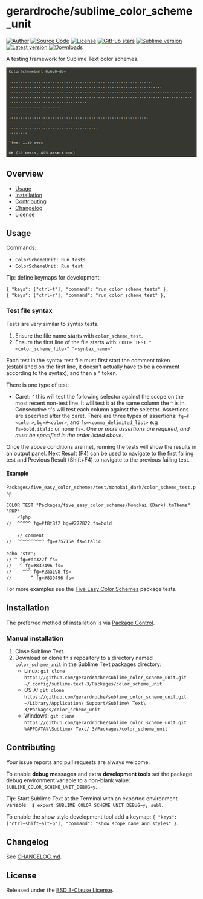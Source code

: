 # gerardroche/sublime_color_scheme_unit

[![Author](https://img.shields.io/badge/author-@gerardroche-blue.svg?style=flat)](https://twitter.com/gerardroche) [![Source Code](https://img.shields.io/badge/source-GitHub-blue.svg?style=flat)](https://github.com/gerardroche/sublime_color_scheme_unit) [![License](https://img.shields.io/badge/license-BSD--3-blue.svg?style=flat)](https://raw.githubusercontent.com/gerardroche/sublime_color_scheme_unit/master/LICENSE) [![GitHub stars](https://img.shields.io/github/stars/gerardroche/sublime_color_scheme_unit.svg?style=flat)](https://github.com/gerardroche/sublime_color_scheme_unit/stargazers)
[![Sublime version](https://img.shields.io/badge/sublime-v3-lightgrey.svg?style=flat)](https://sublimetext.com) [![Latest version](https://img.shields.io/github/tag/gerardroche/sublime_color_scheme_unit.svg?maxAge=2592000?style=flat&label=release)](https://github.com/gerardroche/sublime_color_scheme_unit/tags) [![Downloads](https://img.shields.io/packagecontrol/dt/color_scheme_unit.svg?maxAge=2592000?style=flat)](https://packagecontrol.io/packages/color_scheme_unit)

A testing framework for Sublime Text color schemes.

![Screenshot](screenshot.png)

## Overview

* [Usage](#usage)
* [Installation](#installation)
* [Contributing](#contributing)
* [Changelog](#changelog)
* [License](#license)

## Usage

Commands:

* `ColorSchemeUnit: Run tests`
* `ColorSchemeUnit: Run test`

Tip: define keymaps for development:

```
{ "keys": ["ctrl+t"], "command": "run_color_scheme_tests" },
{ "keys": ["ctrl+r"], "command": "run_color_scheme_test" },
```

### Test file syntax

Tests are very similar to syntax tests.

1. Ensure the file name starts with `color_scheme_test`.
2. Ensure the first line of the file starts with: `COLOR TEST "<color_scheme_file>" "<syntax_name>"`

Each test in the syntax test file must first start the comment token (established on the first line, it doesn't actually have to be a comment according to the syntax), and then a `^` token.

There is one type of test:

* Caret: `^` this will test the following selector against the scope on the most recent non-test line. It will test it at the same column the `^` is in. Consecutive `^`'s will test each column against the selector. Assertions are specified after the caret. There are three types of assertions: `fg=#<color>`, `bg=#<color>`, and `fs=<comma_delimited_list>` e.g `fs=bold,italic` or none `fs=`. *One or more assertions are required, and must be specified in the order listed above.*

Once the above conditions are met, running the tests will show the results in an output panel. Next Result (F4) can be used to navigate to the first failing test and Previous Result (Shift+F4) to navigate to the previous failing test.

#### Example

`Packages/five_easy_color_schemes/test/monokai_dark/color_scheme_test.php`

```
COLOR TEST "Packages/five_easy_color_schemes/Monokai (Dark).tmTheme" "PHP"
    <?php
//  ^^^^^ fg=#f8f8f2 bg=#272822 fs=bold

    // comment
//  ^^^^^^^^^^ fg=#75715e fs=italic

echo 'str';
// ^ fg=#dc322f fs=
//   ^ fg=#839496 fs=
//    ^^^ fg=#2aa198 fs=
//       ^ fg=#839496 fs=
```

For more examples see the [Five Easy Color Schemes](https://github.com/gerardroche/sublime_five_easy_color_schemes) package tests.

## Installation

The preferred method of installation is via [Package Control](https://packagecontrol.io).

### Manual installation

1. Close Sublime Text.
2. Download or clone this repository to a directory named `color_scheme_unit` in the Sublime Text packages directory:
    * Linux: `git clone https://github.com/gerardroche/sublime_color_scheme_unit.git ~/.config/sublime-text-3/Packages/color_scheme_unit`
    * OS X: `git clone https://github.com/gerardroche/sublime_color_scheme_unit.git ~/Library/Application\ Support/Sublime\ Text\ 3/Packages/color_scheme_unit`
    * Windows: `git clone https://github.com/gerardroche/sublime_color_scheme_unit.git %APPDATA%\Sublime/ Text/ 3/Packages/color_scheme_unit`

## Contributing

Your issue reports and pull requests are always welcome.

To enable **debug messages** and extra **development tools** set the package debug environment variable to a non-blank value: `SUBLIME_COLOR_SCHEME_UNIT_DEBUG=y`.

Tip: Start Sublime Text at the Terminal with an exported environment variable: `
$ export SUBLIME_COLOR_SCHEME_UNIT_DEBUG=y; subl`.

To enable the show style development tool add a keymap: `{ "keys": ["ctrl+shift+alt+p"], "command": "show_scope_name_and_styles" }`.

## Changelog

See [CHANGELOG.md](CHANGELOG.md).

## License

Released under the [BSD 3-Clause License](LICENSE).
